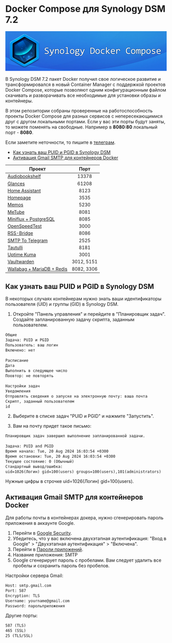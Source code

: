 # Docker Compose для Synology DSM 7.2
<img src="https://github.com/avenom/synology-docker-compose/blob/main/icons/synology-docker-compose.jpg">

В Synology DSM 7.2 пакет Docker получил свое логическое развитие и трансформировался в новый Container Manager с поддержкой проектов Docker Compose, которые позволяют одним конфигурационным файлом скачивать и разворачивать все необходимые для установки образы и контейнеры.

В этом репозитории собраны проверенные на работоспособность проекты Docker Compose для разных сервисов с непересекающимися друг с другом локальными портами. Если у вас эти порты будут заняты, то можете поменять на свободные. Например в **8080:80** локальный порт - **8080**.

Если заметите неточности, то пишите в [телеграм](https://t.me/avenom).

* [Как узнать ваш PUID и PGID в Synology DSM](#puid)
* [Активация Gmail SMTP для контейнеров Docker](#gmail)

| Проект | Порт |
|---|:---:|
|[Audiobookshelf](https://github.com/avenom/synology-docker-compose/blob/main/audiobookshelf.md)|13378|
|[Glances](https://github.com/avenom/synology-docker-compose/blob/main/glances.md)|61208|
|[Home Assistant](https://github.com/avenom/synology-docker-compose/blob/main/homeassistant.md)|8123|
|[Homepage](https://github.com/avenom/synology-docker-compose/blob/main/homepage.md)|3535|
|[Memos](https://github.com/avenom/synology-docker-compose/blob/main/memos.md)|5230|
|[MeTube](https://github.com/avenom/synology-docker-compose/blob/main/metube.md)|8081|
|[Miniflux + PostgreSQL](https://github.com/avenom/synology-docker-compose/blob/main/miniflux.md)|8085|
|[OpenSpeedTest](https://github.com/avenom/synology-docker-compose/blob/main/openspeedtest.md)|3000|
|[RSS-Bridge](https://github.com/avenom/synology-docker-compose/blob/main/rss-bridge.md)|8086|
|[SMTP To Telegram](https://github.com/avenom/synology-docker-compose/blob/main/smtp_to_telegram.md)|2525|
|[Tautulli](https://github.com/avenom/synology-docker-compose/blob/main/tautulli.md)|8181|
|[Uptime Kuma](https://github.com/avenom/synology-docker-compose/blob/main/uptime-kuma.md)|3001|
|[Vaultwarden](https://github.com/avenom/synology-docker-compose/blob/main/vaultwarden.md)|3012, 5151|
|[Wallabag + MariaDB + Redis](https://github.com/avenom/synology-docker-compose/blob/main/wallabag.md)|8082, 3306|

## Как узнать ваш PUID и PGID в Synology DSM <a name="puid"></a>

В некоторых случаях контейнерам нужно знать ваши идентификаторы пользователя (UID) и группы (GID) в Synology DSM.

1.  Откройте "Панель управления" и перейдите в "Планировщик задач". Создайте запланированную задачу скрипта, заданным пользователем.

```
Общие
Задача: PUID и PGID
Пользователь: ваш логин
Включено: нет

Расписание
Дата
Выполнить в следующее число
Поовтор: не повторять

Настройки задач
Уведомления
Отправлять сведения о запуске на электронную почту: ваша почта
Скрипт, заданный пользователем
id
```

2. Выберите в списке задач "PUID и PGID" и нажмите "Запустить".

3. Вам на почту придет такое письмо:

```
Планировщик задач завершил выполнение запланированной задачи.

Задача: PUID and PGID
Время начала: Tue, 20 Aug 2024 16:03:54 +0300
Время остановки: Tue, 20 Aug 2024 16:03:54 +0300
Текущее состояние: 0 (Обычный)
Стандартный вывод/ошибка:
uid=1026(Логин) gid=100(users) groups=100(users),101(administrators)
```

Нужные цифры в строчке uid=1026(Логин) gid=100(users).

## Активация Gmail SMTP для контейнеров Docker <a name="gmail"></a>

Для работы почты в контейнерах докера, нужно сгенерировать пароль приложения в аккаунте Google.

1. Перейти в [Google Security](https://myaccount.google.com/security).
2. Убедитесь, что у вас включена двухэтапная аутентификация: "Вход в Google" > "Двухэтапная аутентификация" > "Включена".
3. Перейти в [Пароли приложений](https://myaccount.google.com/apppasswords).
4. Название приложения: SMTP
5. Google сгенерирует пароль с пробелами. Вам следует удалить все пробелы и сохранить пароль без пробелов.

Настройки сервера Gmail:

```
Host: smtp.gmail.com
Port: 587
Encryption: TLS
Username: yourname@gmail.com
Password: парольприложения
```

Другие порты:
```
587 (TLS)
465 (SSL)
25 (TLS/SSL)
```
